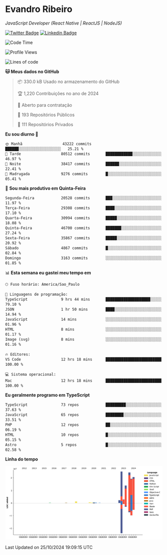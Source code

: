 # Evandro **Ribeiro**

*JavaScript Developer (React Native | ReactJS | NodeJS)*

[![Twitter Badge](https://img.shields.io/badge/-@ribeiroevandro-201B2D?style=flat-square&labelColor=201B2D&logo=twitter&logoColor=white&link=https://twitter.com/ribeiroevandro)](https://twitter.com/ribeiroevandro) 
[![Linkedin Badge](https://img.shields.io/badge/-Evandro%20Ribeiro-201B2D?style=flat-square&logo=Linkedin&logoColor=white&link=https://www.linkedin.com/in/ribeiroevandro)](https://www.linkedin.com/in/ribeiroevandro) 


<!--START_SECTION:waka-->
![Code Time](http://img.shields.io/badge/Code%20Time-4%2C131%20hrs%207%20mins-blue)

![Profile Views](http://img.shields.io/badge/Visualizac%C3%B5es%20do%20perfil-2-blue)

![Lines of code](https://img.shields.io/badge/Desde%20o%20Hello%20World%20eu%20escrevi-110.9%20million%20linhas%20de%20c%C3%B3digo-blue)

**🐱 Meus dados no GitHub** 

> 📦 330.0 kB Usado no armazenamento do GitHub 
 > 
> 🏆 1,220 Contribuições no ano de 2024
 > 
> 💼 Aberto para contratação
 > 
> 📜 193 Repositórios Públicos 
 > 
> 🔑 111 Repositórios Privados 
 > 
**Eu sou diurno 🐤** 

```text
🌞 Manhã                  43222 commits       ██████░░░░░░░░░░░░░░░░░░░   25.21 % 
🌆 Tarde                  80512 commits       ████████████░░░░░░░░░░░░░   46.97 % 
🌃 Noite                  38417 commits       ██████░░░░░░░░░░░░░░░░░░░   22.41 % 
🌙 Madrugada              9276 commits        █░░░░░░░░░░░░░░░░░░░░░░░░   05.41 % 
```
📅 **Sou mais produtivo em Quinta-Feira** 

```text
Segunda-Feira            20528 commits       ███░░░░░░░░░░░░░░░░░░░░░░   11.97 % 
Terça-Feira              29308 commits       ████░░░░░░░░░░░░░░░░░░░░░   17.10 % 
Quarta-Feira             30994 commits       █████░░░░░░░░░░░░░░░░░░░░   18.08 % 
Quinta-Feira             46700 commits       ███████░░░░░░░░░░░░░░░░░░   27.24 % 
Sexta-Feira              35867 commits       █████░░░░░░░░░░░░░░░░░░░░   20.92 % 
Sábado                   4867 commits        █░░░░░░░░░░░░░░░░░░░░░░░░   02.84 % 
Domingo                  3163 commits        ░░░░░░░░░░░░░░░░░░░░░░░░░   01.85 % 
```


📊 **Esta semana eu gastei meu tempo em** 

```text
🕑︎ Fuso horário: America/Sao_Paulo

💬 Linguagens de programação: 
TypeScript               9 hrs 44 mins       ████████████████████░░░░░   79.10 % 
JSON                     1 hr 50 mins        ████░░░░░░░░░░░░░░░░░░░░░   14.94 % 
JavaScript               14 mins             ░░░░░░░░░░░░░░░░░░░░░░░░░   01.96 % 
HTML                     8 mins              ░░░░░░░░░░░░░░░░░░░░░░░░░   01.17 % 
Image (svg)              8 mins              ░░░░░░░░░░░░░░░░░░░░░░░░░   01.16 % 

🔥 Editores: 
VS Code                  12 hrs 18 mins      █████████████████████████   100.00 % 

💻 Sistema operacional: 
Mac                      12 hrs 18 mins      █████████████████████████   100.00 % 
```

**Eu geralmente programo em TypeScript** 

```text
TypeScript               73 repos            █████████░░░░░░░░░░░░░░░░   37.63 % 
JavaScript               65 repos            ████████░░░░░░░░░░░░░░░░░   33.51 % 
PHP                      12 repos            ██░░░░░░░░░░░░░░░░░░░░░░░   06.19 % 
HTML                     10 repos            █░░░░░░░░░░░░░░░░░░░░░░░░   05.15 % 
Astro                    5 repos             █░░░░░░░░░░░░░░░░░░░░░░░░   02.58 % 
```



**Linha do tempo**

![Lines of Code chart](https://raw.githubusercontent.com/ribeiroevandro/ribeiroevandro/main/assets/bar_graph.png)


 Last Updated on 25/10/2024 19:09:15 UTC
<!--END_SECTION:waka-->
